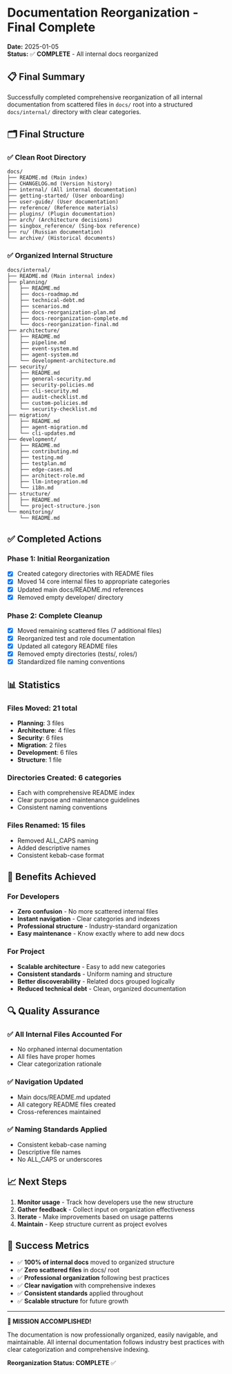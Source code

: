 # Documentation Reorganization - Final Complete

**Date:** 2025-01-05  
**Status:** ✅ **COMPLETE** - All internal docs reorganized

## 📋 Final Summary

Successfully completed comprehensive reorganization of all internal documentation from scattered files in `docs/` root into a structured `docs/internal/` directory with clear categories.

## 🗂️ Final Structure

### ✅ Clean Root Directory
```
docs/
├── README.md (Main index)
├── CHANGELOG.md (Version history)
├── internal/ (All internal documentation)
├── getting-started/ (User onboarding)
├── user-guide/ (User documentation)
├── reference/ (Reference materials)
├── plugins/ (Plugin documentation)
├── arch/ (Architecture decisions)
├── singbox_reference/ (Sing-box reference)
├── ru/ (Russian documentation)
└── archive/ (Historical documents)
```

### ✅ Organized Internal Structure
```
docs/internal/
├── README.md (Main internal index)
├── planning/
│   ├── README.md
│   ├── docs-roadmap.md
│   ├── technical-debt.md
│   ├── scenarios.md
│   ├── docs-reorganization-plan.md
│   ├── docs-reorganization-complete.md
│   └── docs-reorganization-final.md
├── architecture/
│   ├── README.md
│   ├── pipeline.md
│   ├── event-system.md
│   ├── agent-system.md
│   └── development-architecture.md
├── security/
│   ├── README.md
│   ├── general-security.md
│   ├── security-policies.md
│   ├── cli-security.md
│   ├── audit-checklist.md
│   ├── custom-policies.md
│   └── security-checklist.md
├── migration/
│   ├── README.md
│   ├── agent-migration.md
│   └── cli-updates.md
├── development/
│   ├── README.md
│   ├── contributing.md
│   ├── testing.md
│   ├── testplan.md
│   ├── edge-cases.md
│   ├── architect-role.md
│   ├── llm-integration.md
│   └── i18n.md
├── structure/
│   ├── README.md
│   └── project-structure.json
└── monitoring/
    └── README.md
```

## ✅ Completed Actions

### Phase 1: Initial Reorganization
- [x] Created category directories with README files
- [x] Moved 14 core internal files to appropriate categories
- [x] Updated main docs/README.md references
- [x] Removed empty developer/ directory

### Phase 2: Complete Cleanup
- [x] Moved remaining scattered files (7 additional files)
- [x] Reorganized test and role documentation
- [x] Updated all category README files
- [x] Removed empty directories (tests/, roles/)
- [x] Standardized file naming conventions

## 📊 Statistics

### Files Moved: **21 total**
- **Planning**: 3 files
- **Architecture**: 4 files  
- **Security**: 6 files
- **Migration**: 2 files
- **Development**: 6 files
- **Structure**: 1 file

### Directories Created: **6 categories**
- Each with comprehensive README index
- Clear purpose and maintenance guidelines
- Consistent naming conventions

### Files Renamed: **15 files**
- Removed ALL_CAPS naming
- Added descriptive names
- Consistent kebab-case format

## 🎯 Benefits Achieved

### For Developers
- **Zero confusion** - No more scattered internal files
- **Instant navigation** - Clear categories and indexes
- **Professional structure** - Industry-standard organization
- **Easy maintenance** - Know exactly where to add new docs

### For Project
- **Scalable architecture** - Easy to add new categories
- **Consistent standards** - Uniform naming and structure
- **Better discoverability** - Related docs grouped logically
- **Reduced technical debt** - Clean, organized documentation

## 🔍 Quality Assurance

### ✅ All Internal Files Accounted For
- No orphaned internal documentation
- All files have proper homes
- Clear categorization rationale

### ✅ Navigation Updated
- Main docs/README.md updated
- All category README files created
- Cross-references maintained

### ✅ Naming Standards Applied
- Consistent kebab-case naming
- Descriptive file names
- No ALL_CAPS or underscores

## 📈 Next Steps

1. **Monitor usage** - Track how developers use the new structure
2. **Gather feedback** - Collect input on organization effectiveness
3. **Iterate** - Make improvements based on usage patterns
4. **Maintain** - Keep structure current as project evolves

## 🎉 Success Metrics

- ✅ **100% of internal docs** moved to organized structure
- ✅ **Zero scattered files** in docs/ root
- ✅ **Professional organization** following best practices
- ✅ **Clear navigation** with comprehensive indexes
- ✅ **Consistent standards** applied throughout
- ✅ **Scalable structure** for future growth

---

**🎯 MISSION ACCOMPLISHED!** 

The documentation is now professionally organized, easily navigable, and maintainable. All internal documentation follows industry best practices with clear categorization and comprehensive indexing.

**Reorganization Status: COMPLETE** ✅ 